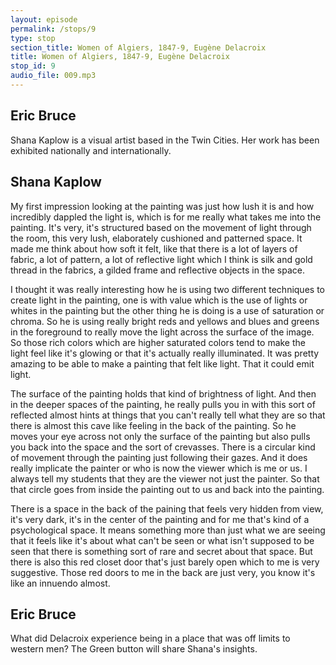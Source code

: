 ```yaml
---
layout: episode
permalink: /stops/9
type: stop
section_title: Women of Algiers, 1847-9, Eugène Delacroix
title: Women of Algiers, 1847-9, Eugène Delacroix
stop_id: 9
audio_file: 009.mp3
---
```


## Eric Bruce

Shana Kaplow is a visual artist based in the Twin Cities.  Her work has been exhibited nationally and internationally.

## Shana Kaplow

My first impression looking at the painting was just how lush it is and how incredibly dappled the light is, which is for me really what takes me into the painting.  It's very, it's structured based on the movement of light through the room, this very lush, elaborately cushioned and patterned space.  It made me think about how soft it felt, like that there is a lot of layers of fabric, a lot of pattern, a lot of reflective light which I think is silk and gold thread in the fabrics, a gilded frame and reflective objects in the space.

I thought it was really interesting how he is using two different techniques to create light in the painting, one is with value which is the use of lights or whites in the painting but the other thing he is doing is a use of saturation or chroma.  So he is using really bright reds and yellows and blues and greens in the foreground to really move the light across the surface of the image.  So those rich colors which are higher saturated colors tend to make the light feel like it's glowing or that it's actually really illuminated.  It was pretty amazing to be able to make a painting that felt like light.  That it could emit light.

The surface of the painting holds that kind of brightness of light.  And then in the deeper spaces of the painting, he really pulls you in with this sort of reflected almost hints at things that you can't really tell what they are so that there is almost this cave like feeling in the back of the painting.  So he moves your eye across not only the surface of the painting but also pulls you back into the space and the sort of crevasses.  There is a circular kind of movement through the painting just following their gazes.  And it does really implicate the painter or who is now the viewer which is me or us.  I always tell my students that they are the viewer not just the painter.  So that that circle goes from inside the painting out to us and back into the painting.

There is a space in the back of the paining that feels very hidden from view, it's very dark, it's in the center of the painting and for me that's kind of a psychological space.  It means something more than just what we are seeing that it feels like it's about what can't be seen or what isn't supposed to be seen that there is something sort of rare and secret about that space.  But there is also this red closet door that's just barely open which to me is very suggestive.  Those red doors to me in the back are just very, you know it's like an innuendo almost.

## Eric Bruce

What did Delacroix experience being in a place that was off limits to western men?  The Green button will share Shana's insights.
